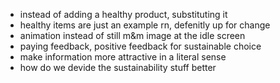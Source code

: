 - instead of adding a healthy product, substituting it
- healthy items are just an example rn, defenitly up for change
- animation instead of still m&m image at the idle screen
- paying feedback, positive feedback for sustainable choice
- make information more attractive in a literal sense
- how do we devide the sustainability stuff better
